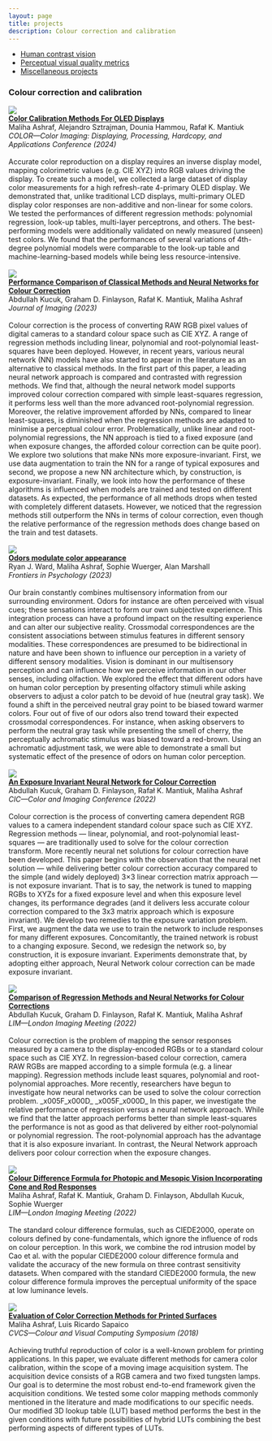 ```yaml
---
layout: page
title: projects
description: Colour correction and calibration
---
```


<div class="navbar">
  <div class="navbar-inner">
      <ul class="nav">  
		  <li><a href="hvs.html">Human contrast vision</a></li>
		  <li><a href="metrics.html">Perceptual visual quality metrics</a></li>
		  <!-- <li><a href="colour.html">Colour correction and calibration</a></li>-->
		  <li><a href="misc.html">Miscellaneous projects</a></li>
      </ul>
  </div>
</div>

### Colour correction and calibration

<div class="container container-box container-box-fixed">
    <div class="row-fluid">
        <div class="span3">
			<img src="../assets/projects/colour/oled_hvei24.jpg">
		</div>
		<div class="span9">
		<b><a href="https://library.imaging.org/ei/articles/36/16/COLOR-166" target="_blank">Color Calibration Methods For OLED Displays</a></b><br/>
		Maliha Ashraf, Alejandro Sztrajman, Dounia Hammou, Rafał K. Mantiuk<br/>
		<i>COLOR—Color Imaging: Displaying, Processing, Hardcopy, and Applications Conference (2024)</i>
		<a href="citations/ashraf2024color.txt" target="_blank"><i class="fa-solid fa-quote-right" style="font-size:16px; margin-left: 10px;"></i></a>
		<br/><br/>		
          Accurate color reproduction on a display requires an inverse display model, mapping colorimetric values (e.g. CIE XYZ) into RGB values driving the display. To create such a model, we collected a large dataset of display color measurements for a high refresh-rate 4-primary OLED display. We demonstrated that, unlike traditional LCD displays, multi-primary OLED display color responses are non-additive and non-linear for some colors. We tested the performances of different regression methods: polynomial regression, look-up tables, multi-layer perceptrons, and others. The best-performing models were additionally validated on newly measured (unseen) test colors. We found that the performances of several variations of 4th-degree polynomial models were comparable to the look-up table and machine-learning-based models while being less resource-intensive.<br/><br/>
        </div> 
	</div> 
</div>

<div class="container container-box container-box-fixed">
    <div class="row-fluid">
        <div class="span3">
			<img src="../assets/projects/colour/colour_mdpi23.png">
		</div>
		<div class="span9">
		<b><a href="https://www.mdpi.com/2313-433X/9/10/214" target="_blank">Performance Comparison of Classical Methods and Neural Networks for Colour Correction
		</a></b><br/>
		Abdullah Kucuk, Graham D. Finlayson, Rafał K. Mantiuk, Maliha Ashraf<br/>
		<i>Journal of Imaging (2023)</i>
		<a href="citations/kucuk2023performance.txt" target="_blank"><i class="fa-solid fa-quote-right" style="font-size:16px; margin-left: 10px;"></i></a>
		<br/><br/>		
          Colour correction is the process of converting RAW RGB pixel values of digital cameras to a standard colour space such as CIE XYZ. A range of regression methods including linear, polynomial and root-polynomial least-squares have been deployed. However, in recent years, various neural network (NN) models have also started to appear in the literature as an alternative to classical methods. In the first part of this paper, a leading neural network approach is compared and contrasted with regression methods. We find that, although the neural network model supports improved colour correction compared with simple least-squares regression, it performs less well than the more advanced root-polynomial regression. Moreover, the relative improvement afforded by NNs, compared to linear least-squares, is diminished when the regression methods are adapted to minimise a perceptual colour error. Problematically, unlike linear and root-polynomial regressions, the NN approach is tied to a fixed exposure (and when exposure changes, the afforded colour correction can be quite poor). We explore two solutions that make NNs more exposure-invariant. First, we use data augmentation to train the NN for a range of typical exposures and second, we propose a new NN architecture which, by construction, is exposure-invariant. Finally, we look into how the performance of these algorithms is influenced when models are trained and tested on different datasets. As expected, the performance of all methods drops when tested with completely different datasets. However, we noticed that the regression methods still outperform the NNs in terms of colour correction, even though the relative performance of the regression methods does change based on the train and test datasets.
<br/><br/>
        </div> 
	</div> 
</div>

<div class="container container-box container-box-fixed">
    <div class="row-fluid">
        <div class="span3">
			<img src="../assets/projects/colour/colour_frontiers24.jpg">
		</div>
		<div class="span9">
		<b><a href="https://www.frontiersin.org/journals/psychology/articles/10.3389/fpsyg.2023.1175703/full" target="_blank">Odors modulate color appearance</a></b><br/>
		Ryan J. Ward, Maliha Ashraf, Sophie Wuerger, Alan Marshall<br/>
		<i>Frontiers in Psychology (2023)</i>
		<a href="citations/ward2023odors.txt" target="_blank"><i class="fa-solid fa-quote-right" style="font-size:16px; margin-left: 10px;"></i></a>
		<br/><br/>		
           Our brain constantly combines multisensory information from our surrounding environment. Odors for instance are often perceived with visual cues; these sensations interact to form our own subjective experience. This integration process can have a profound impact on the resulting experience and can alter our subjective reality. Crossmodal correspondences are the consistent associations between stimulus features in different sensory modalities. These correspondences are presumed to be bidirectional in nature and have been shown to influence our perception in a variety of different sensory modalities. Vision is dominant in our multisensory perception and can influence how we perceive information in our other senses, including olfaction. We explored the effect that different odors have on human color perception by presenting olfactory stimuli while asking observers to adjust a color patch to be devoid of hue (neutral gray task). We found a shift in the perceived neutral gray point to be biased toward warmer colors. Four out of five of our odors also trend toward their expected crossmodal correspondences. For instance, when asking observers to perform the neutral gray task while presenting the smell of cherry, the perceptually achromatic stimulus was biased toward a red-brown. Using an achromatic adjustment task, we were able to demonstrate a small but systematic effect of the presence of odors on human color perception.<br/><br/>
        </div> 
	</div> 
</div>

<div class="container container-box container-box-fixed">
    <div class="row-fluid">
        <div class="span3">
			<img src="../assets/projects/colour/colour_cic22.png">
		</div>
		<div class="span9">
		<b><a href="https://library.imaging.org/cic/articles/30/1/31" target="_blank">An Exposure Invariant Neural Network for Colour Correction</a></b><br/>
		Abdullah Kucuk, Graham D. Finlayson, Rafał K. Mantiuk, Maliha Ashraf<br/>
		<i>CIC—Color and Imaging Conference (2022)</i>
		<a href="citations/kucuk2022exposure.txt" target="_blank"><i class="fa-solid fa-quote-right" style="font-size:16px; margin-left: 10px;"></i></a>
		<br/><br/>		
           Colour correction is the process of converting camera dependent RGB values to a camera independent standard colour space such as CIE XYZ. Regression methods — linear, polynomial, and root-polynomial least-squares — are traditionally used to solve for the colour correction transform. More recently neural net solutions for colour correction have been developed. This paper begins with the observation that the neural net solution — while delivering better colour correction accuracy compared to the simple (and widely deployed) 3×3 linear correction matrix approach — is not exposure invariant. That is to say, the network is tuned to mapping RGBs to XYZs for a fixed exposure level and when this exposure level changes, its performance degrades (and it delivers less accurate colour correction compared to the 3x3 matrix approach which is exposure invariant). We develop two remedies to the exposure variation problem. First, we augment the data we use to train the network to include responses for many different exposures. Concomitantly, the trained network is robust to a changing exposure. Second, we redesign the network so, by construction, it is exposure invariant. Experiments demonstrate that, by adopting either approach, Neural Network colour correction can be made exposure invariant.<br/><br/>
        </div> 
	</div> 
</div>

<div class="container container-box container-box-fixed">
    <div class="row-fluid">
        <div class="span3">
			<img src="../assets/projects/colour/colour_lim22.png">
		</div>
		<div class="span9">
		<b><a href="https://library.imaging.org/lim/articles/3/1/17" target="_blank">Comparison of Regression Methods and Neural Networks for Colour Corrections</a></b><br/>
		Abdullah Kucuk, Graham D. Finlayson, Rafał K. Mantiuk, Maliha Ashraf<br/>
		<i>LIM—London Imaging Meeting (2022)</i>
		<a href="citations/kucuk2022comparison.txt" target="_blank"><i class="fa-solid fa-quote-right" style="font-size:16px; margin-left: 10px;"></i></a>
		<br/><br/>			
           Colour correction is the problem of mapping the sensor responses measured by a camera to the display-encoded RGBs or to a standard colour space such as CIE XYZ. In regression-based colour correction, camera RAW RGBs are mapped according to a simple formula (e.g. a linear mapping). Regression methods include least squares, polynomial and root-polynomial approaches. More recently, researchers have begun to investigate how neural networks can be used to solve the colour correction problem. _x005F_x000D_ _x005F_x000D_ In this paper, we investigate the relative performance of regression versus a neural network approach. While we find that the latter approach performs better than simple least-squares the performance is not as good as that delivered by either root-polynomial or polynomial regression. The root-polynomial approach has the advantage that it is also exposure invariant. In contrast, the Neural Network approach delivers poor colour correction when the exposure changes.<br/><br/>
        </div> 
	</div> 
</div>

<div class="container container-box container-box-fixed">
    <div class="row-fluid">
        <div class="span3">
			<img src="../assets/projects/colour/de_lim22.png">
		</div>
		<div class="span9">
		<b><a href="https://library.imaging.org/lim/articles/3/1/18" target="_blank">Colour Difference Formula for Photopic and Mesopic Vision Incorporating Cone and Rod Responses</a></b><br/>
		Maliha Ashraf, Rafał K. Mantiuk, Graham D. Finlayson, Abdullah Kucuk, Sophie Wuerger<br/>
		<i>LIM—London Imaging Meeting (2022)</i>
		<a href="citations/ashraf2023colour.txt" target="_blank"><i class="fa-solid fa-quote-right" style="font-size:16px; margin-left: 10px;"></i></a>
		<br/><br/>			
           The standard colour difference formulas, such as CIEDE2000, operate on colours defined by cone-fundamentals, which ignore the influence of rods on colour perception. In this work, we combine the rod intrusion model by Cao et al. with the popular CIEDE2000 colour difference formula and validate the accuracy of the new formula on three contrast sensitivity datasets. When compared with the standard CIEDE2000 formula, the new colour difference formula improves the perceptual uniformity of the space at low luminance levels.<br/><br/>
        </div> 
	</div> 
</div>

<div class="container container-box container-box-fixed">
    <div class="row-fluid">
        <div class="span3">
			<img src="../assets/projects/colour/colour_cvcs18.png">
		</div>
		<div class="span9">
		<b><a href="https://ieeexplore.ieee.org/document/8496542" target="_blank">Evaluation of Color Correction Methods for Printed Surfaces</a></b><br/>
		Maliha Ashraf, Luis Ricardo Sapaico<br/>
		<i>CVCS—Colour and Visual Computing Symposium (2018)</i>
		<a href="citations/ashraf2018evaluation.txt" target="_blank"><i class="fa-solid fa-quote-right" style="font-size:16px; margin-left: 10px;"></i></a>
		<br/><br/>				
           Achieving truthful reproduction of color is a well-known problem for printing applications. In this paper, we evaluate different methods for camera color calibration, within the scope of a moving image acquisition system. The acquisition device consists of a RGB camera and two fixed tungsten lamps. Our goal is to determine the most robust end-to-end framework given the acquisition conditions. We tested some color mapping methods commonly mentioned in the literature and made modifications to our specific needs. Our modified 3D lookup table (LUT) based method performs the best in the given conditions with future possibilities of hybrid LUTs combining the best performing aspects of different types of LUTs.<br/><br/>
        </div> 
	</div> 
</div>

<!-- 
<div class = "container">
	<div class="row-fluid">
		<div class="span7">
			
			<b>Retinal illuminance is reduced with age</b>
			<img src="../assets/projects/agingcsf/AgingCSF.gif" width="100%"/>
			
			<br/><br/><br/><b>CSF of older adults match CSF of younger adults at lower luminances</b>
			<img src="../assets/projects/agingcsf/AgingCSF2.gif" width="100%"/>
		</div>
	</div>
</div>
-->